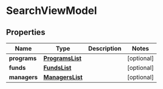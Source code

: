 
# SearchViewModel

## Properties
Name | Type | Description | Notes
------------ | ------------- | ------------- | -------------
**programs** | [**ProgramsList**](ProgramsList.md) |  |  [optional]
**funds** | [**FundsList**](FundsList.md) |  |  [optional]
**managers** | [**ManagersList**](ManagersList.md) |  |  [optional]



